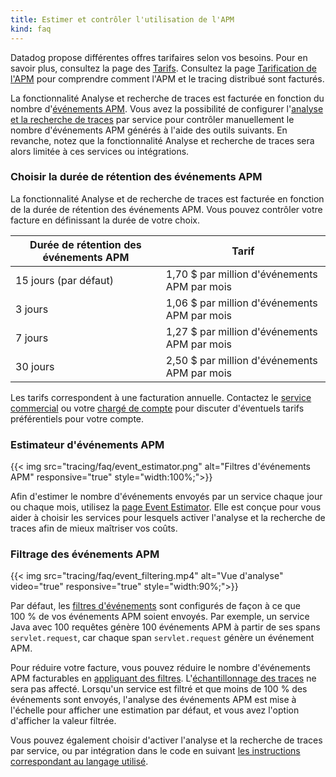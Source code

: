 ```yaml
---
title: Estimer et contrôler l'utilisation de l'APM
kind: faq
---
```

Datadog propose différentes offres tarifaires selon vos besoins. Pour en savoir plus, consultez la page des [Tarifs][1].
Consultez la page [Tarification de l'APM][2] pour comprendre comment l'APM et le tracing distribué sont facturés.

La fonctionnalité Analyse et recherche de traces est facturée en fonction du nombre d'[événements APM][3]. Vous avez la possibilité de configurer l'[analyse et la recherche de traces][4] par service pour contrôler manuellement le nombre d'événements APM générés à l'aide des outils suivants. En revanche, notez que la fonctionnalité Analyse et recherche de traces sera alors limitée à ces services ou intégrations.

### Choisir la durée de rétention des événements APM

La fonctionnalité Analyse et de recherche de traces est facturée en fonction de la durée de rétention des événements APM. Vous pouvez contrôler votre facture en définissant la durée de votre choix.

| Durée de rétention des événements APM | Tarif |
|----------------------|---------|
| 15 jours (par défaut) | 1,70 $ par million d'événements APM par mois |
| 3 jours | 1,06 $ par million d'événements APM par mois |
| 7 jours | 1,27 $ par million d'événements APM par mois |
| 30 jours | 2,50 $ par million d'événements APM par mois |

Les tarifs correspondent à une facturation annuelle. Contactez le [service commercial][5] ou votre [chargé de compte][6] pour discuter d'éventuels tarifs préférentiels pour votre compte.

### Estimateur d'événements APM

{{< img src="tracing/faq/event_estimator.png" alt="Filtres d'événements APM" responsive="true" style="width:100%;">}}

Afin d'estimer le nombre d'événements envoyés par un service chaque jour ou chaque mois, utilisez la [page Event Estimator][7]. Elle est conçue pour vous aider à choisir les services pour lesquels activer l'analyse et la recherche de traces afin de mieux maîtriser vos coûts.

### Filtrage des événements APM

{{< img src="tracing/faq/event_filtering.mp4" alt="Vue d'analyse" video="true" responsive="true" style="width:90%;">}}

Par défaut, les [filtres d'événements][8] sont configurés de façon à ce que 100 % de vos événements APM soient envoyés. Par exemple, un service Java avec 100 requêtes génère 100 événements APM à partir de ses spans `servlet.request`, car chaque span `servlet.request` génère un événement APM.

Pour réduire votre facture, vous pouvez réduire le nombre d'événements APM facturables en [appliquant des filtres][8]. L'[échantillonnage des traces][9] ne sera pas affecté. Lorsqu'un service est filtré et que moins de 100 % des événements sont envoyés, l'analyse des événements APM est mise à l'échelle pour afficher une estimation par défaut, et vous avez l'option d'afficher la valeur filtrée.

Vous pouvez également choisir d'activer l'analyse et la recherche de traces par service, ou par intégration dans le code en suivant [les instructions correspondant au langage utilisé][10].

[1]: https://www.datadoghq.com/pricing
[2]: /fr/account_management/billing/apm_distributed_tracing
[3]: /fr/tracing/visualization/#apm-event
[4]: /fr/tracing/trace_search_and_analytics
[5]: mailto:sales@datadoghq.com
[6]: mailto:success@datadoghq.com
[7]: https://app.datadoghq.com/apm/docs/trace-search
[8]: https://app.datadoghq.com/apm/settings?env=datadoghq.com&activeTab=0
[9]: https://docs.datadoghq.com/fr/tracing/guide/trace_sampling_and_storage/
[10]: tracing/trace_search_and_analytics/?tab=java#configure-additional-services-optional